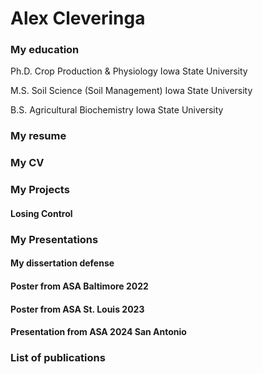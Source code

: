 # Alex Cleveringa
### My education
Ph.D. Crop Production & Physiology
Iowa State University

M.S. Soil Science (Soil Management)
Iowa State University

B.S. Agricultural Biochemistry
Iowa State University

### My resume

### My CV

### My Projects
#### Losing Control

### My Presentations
#### My dissertation defense
#### Poster from ASA Baltimore 2022
#### Poster from ASA St. Louis 2023
#### Presentation from ASA 2024 San Antonio


### List of publications
